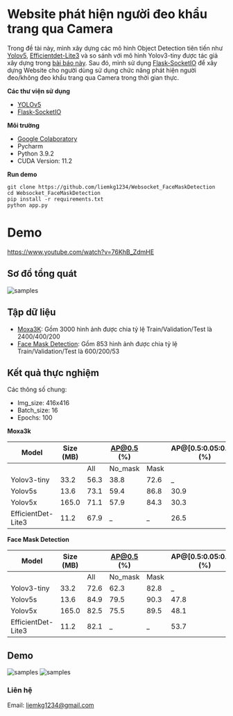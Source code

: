 # Website phát hiện người đeo khẩu trang qua Camera
Trong đề tài này, mình xây dựng các mô hình Object Detection tiên tiến như [Yolov5](https://github.com/ultralytics/yolov5), [Efficientdet-Lite3](https://arxiv.org/pdf/1911.09070.pdf) và so sánh với mô hình Yolov3-tiny được tác giả xây dựng trong [bài báo này](https://link.springer.com/content/pdf/10.1007/s41403-020-00157-z.pdf).
Sau đó, mình sử dụng [Flask-SocketIO](https://flask-socketio.readthedocs.io/en/latest/) để xây dựng Website cho người dùng sử dụng chức năng phát hiện người đeo/không đeo khẩu trang qua Camera trong thời gian thực.

**Các thư viện sử dụng**
- [YOLOv5](https://github.com/ultralytics/yolov5)
- [Flask-SocketIO](https://flask-socketio.readthedocs.io/en/latest/)


**Môi trường**
- [Google Colaboratory](https://research.google.com/colaboratory/)
- Pycharm
- Python 3.9.2
- CUDA Version: 11.2


**Run demo**
```
git clone https://github.com/liemkg1234/Websocket_FaceMaskDetection
cd Websocket_FaceMaskDetection
pip install -r requirements.txt
python app.py
```
# Demo
https://www.youtube.com/watch?v=76KhB_ZdmHE

## Sơ đồ tổng quát
![samples](https://github.com/liemkg1234/Websocket_FaceMaskDetection/blob/master/images/sodotongquat.PNG)

## Tập dữ liệu
- [Moxa3K](https://shitty-bots-inc.github.io/MOXA/index.html): Gồm 3000 hình ảnh được chia tỷ lệ Train/Validation/Test là 2400/400/200
- [Face Mask Detection](https://www.kaggle.com/datasets/andrewmvd/face-mask-detection): Gồm 853 hình ảnh được chia tỷ lệ Train/Validation/Test là 600/200/53

## Kết quả thực nghiệm
Các thông số chung:
- Img_size: 416x416
- Batch_size: 16
- Epochs: 100

**Moxa3k**

| Model | Size (MB) |   | AP@0.5 (%) |   | AP@[0.5:0.05:0.95] (%) |
| ------------- | ------------- | ------------- | ------------- | ------------- | ------------- |
|   |   | All | No_mask | Mask |   |
| Yolov3-tiny | 33.2 | 56.3 | 38.8 | 72.6 | _ |
| Yolov5s | 13.6 | 73.1 | 59.4 | 86.8 | 30.9 |
| Yolov5x | 165.0 | 71.1 | 57.9 | 84.3 | 30.3 |
| EfficientDet-Lite3 | 11.2 | 67.9 | _ | _ | 26.5 |

**Face Mask Detection**

| Model | Size (MB) |   | AP@0.5 (%) |   | AP@[0.5:0.05:0.95] (%) |
| ------------- | ------------- | ------------- | ------------- | ------------- | ------------- |
|   |   | All | No_mask | Mask |   |
| Yolov3-tiny | 33.2 | 72.6 | 62.3 | 82.8 | _ |
| Yolov5s | 13.6 | 84.9 | 79.5 | 90.3 | 47.8 |
| Yolov5x | 165.0 | 82.5 | 75.5 | 89.5 | 48.1 |
| EfficientDet-Lite3 | 11.2 | 82.1 | _ | _ | 53.7 |

## Demo
![samples](https://github.com/liemkg1234/Websocket_FaceMaskDetection/blob/master/images/demo.PNG)
![samples](https://github.com/liemkg1234/Websocket_FaceMaskDetection/blob/master/images/demo2.PNG)

### Liên hệ
Email:  liemkg1234@gmail.com
